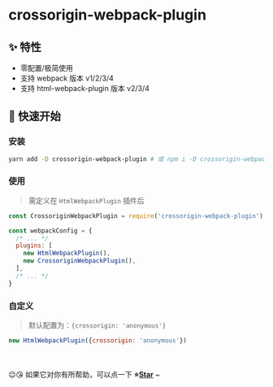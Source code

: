 # crossorigin-webpack-plugin

## ✨ 特性

- 零配置/极简使用
- 支持 webpack 版本 v1/2/3/4
- 支持 html-webpack-plugin 版本 v2/3/4

## 🚀 快速开始

### 安装

```bash
yarn add -D crossorigin-webpack-plugin # 或 npm i -D crossorigin-webpack-plugin
```

### 使用

> 需定义在 `HtmlWebpackPlugin` 插件后

```js
const CrossoriginWebpackPlugin = require('crossorigin-webpack-plugin')

const webpackConfig = {
  /* ... */
  plugins: [
    new HtmlWebpackPlugin(),
    new CrossoriginWebpackPlugin(),
  ],
  /* ... */
}
```

### 自定义

> 默认配置为：`{crossorigin: 'anonymous'}`

```js
new HtmlWebpackPlugin({crossorigin: 'anonymous'})
```

<br>
<br>
😉😘 如果它对你有所帮助，可以点一下 <b>⭐️<a href="#">Star</a></b> ~
